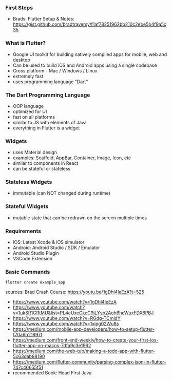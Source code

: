 ### First Steps
- Brads: Flutter Setup & Notes: https://gist.github.com/bradtraversy/f1af78251962bb210c2ebe5b4f9a5c35


### What is Flutter?
- Google UI toolkit for building natively compiled apps for mobile, web and desktop
- Can be used to build iOS and Android apps using a single codebase
- Cross platform - Mac / Windows / Linux
- extremely fast
- uses programming language "Dart"

### The Dart Programming Language
- OOP language
- optimized for UI
- fast on all platforms
- similar to JS with elements of Java
- everything in Flutter is a widget

### Widgets
- uses Material design
- examples: Scaffold, AppBar, Container, Image, Icon, etc
- similar to components in React
- can be stateful or stateless

### Stateless Widgets
- immutable (can NOT changed during runtime)

### Stateful Widgets
- mutable state that can be redrawn on the screen multiple times

### Requirements
- iOS: Latest Xcode & iOS simulator
- Android: Android Studio / SDK / Emulator
- Android Studio Plugin
- VSCode Extension


### Basic Commands
`flutter create example_app` 

sources: 
Brad Crash Course: https://youtu.be/1gDhl4leEzA?t=525

- https://www.youtube.com/watch?v=1gDhl4leEzA
- https://www.youtube.com/watch?v=1ukSR1GRtMU&list=PL4cUxeGkcC9jLYyp2Aoh6hcWuxFDX6PBJ
- https://www.youtube.com/watch?v=RGdg-TCmldY
- https://www.youtube.com/watch?v=1xipg02Wu8s
- https://medium.com/mobile-app-developers/how-to-setup-flutter-f70a6b21997f
- https://medium.com/front-end-weekly/how-to-create-your-first-ios-flutter-app-on-macos-7dfa9c3e1962
- https://medium.com/the-web-tub/making-a-todo-app-with-flutter-5c63dab88190
- https://medium.com/flutter-community/parsing-complex-json-in-flutter-747c46655f51
- recommended Book: Head First Java

